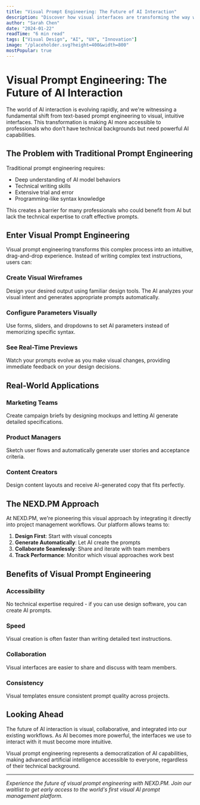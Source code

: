 ```yaml
---
title: "Visual Prompt Engineering: The Future of AI Interaction"
description: "Discover how visual interfaces are transforming the way we create and manage AI prompts, making advanced AI accessible to everyone."
author: "Sarah Chen"
date: "2024-01-22"
readTime: "6 min read"
tags: ["Visual Design", "AI", "UX", "Innovation"]
image: "/placeholder.svg?height=400&width=800"
mostPopular: true
---
```


# Visual Prompt Engineering: The Future of AI Interaction

The world of AI interaction is evolving rapidly, and we're witnessing a fundamental shift from text-based prompt engineering to visual, intuitive interfaces. This transformation is making AI more accessible to professionals who don't have technical backgrounds but need powerful AI capabilities.

## The Problem with Traditional Prompt Engineering

Traditional prompt engineering requires:
- Deep understanding of AI model behaviors
- Technical writing skills
- Extensive trial and error
- Programming-like syntax knowledge

This creates a barrier for many professionals who could benefit from AI but lack the technical expertise to craft effective prompts.

## Enter Visual Prompt Engineering

Visual prompt engineering transforms this complex process into an intuitive, drag-and-drop experience. Instead of writing complex text instructions, users can:

### Create Visual Wireframes
Design your desired output using familiar design tools. The AI analyzes your visual intent and generates appropriate prompts automatically.

### Configure Parameters Visually
Use forms, sliders, and dropdowns to set AI parameters instead of memorizing specific syntax.

### See Real-Time Previews
Watch your prompts evolve as you make visual changes, providing immediate feedback on your design decisions.

## Real-World Applications

### Marketing Teams
Create campaign briefs by designing mockups and letting AI generate detailed specifications.

### Product Managers
Sketch user flows and automatically generate user stories and acceptance criteria.

### Content Creators
Design content layouts and receive AI-generated copy that fits perfectly.

## The NEXD.PM Approach

At NEXD.PM, we're pioneering this visual approach by integrating it directly into project management workflows. Our platform allows teams to:

1. **Design First**: Start with visual concepts
2. **Generate Automatically**: Let AI create the prompts
3. **Collaborate Seamlessly**: Share and iterate with team members
4. **Track Performance**: Monitor which visual approaches work best

## Benefits of Visual Prompt Engineering

### Accessibility
No technical expertise required - if you can use design software, you can create AI prompts.

### Speed
Visual creation is often faster than writing detailed text instructions.

### Collaboration
Visual interfaces are easier to share and discuss with team members.

### Consistency
Visual templates ensure consistent prompt quality across projects.

## Looking Ahead

The future of AI interaction is visual, collaborative, and integrated into our existing workflows. As AI becomes more powerful, the interfaces we use to interact with it must become more intuitive.

Visual prompt engineering represents a democratization of AI capabilities, making advanced artificial intelligence accessible to everyone, regardless of their technical background.

---

*Experience the future of visual prompt engineering with NEXD.PM. Join our waitlist to get early access to the world's first visual AI prompt management platform.*
